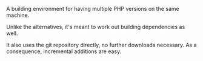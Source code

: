 A building environment for having multiple PHP versions on the same machine.

Unlike the alternatives, it's meant to work out building dependencies as well.

It also uses the git repository directly, no further downloads necessary. As
a consequence, incremental additions are easy.

